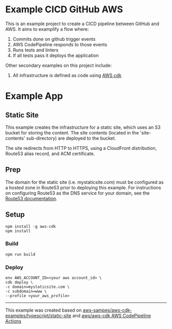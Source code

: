 # Example CICD GitHub AWS

This is an example project to create a CICD pipeline between GitHub and AWS.
It aims to examplify a flow where:

1. Commits done on github trigger events
1. AWS CodePipeline responds to those events
1. Runs tests and linters
1. If all tests pass it deploys the application

Other secondary examples on this project include:

1. All infrastructure is defined as code using [AWS cdk](https://aws.amazon.com/cdk/)

# Example App

## Static Site 

This example creates the infrastructure for a static site, which uses an S3 
bucket for storing the content.  The site contents (located in the 
'site-contents' sub-directory) are deployed to the bucket.

The site redirects from HTTP to HTTPS, using a CloudFront distribution, 
Route53 alias record, and ACM certificate.

## Prep

The domain for the static site (i.e. mystaticsite.com) must be configured as a hosted zone in Route53 prior to deploying this example.  For instructions on configuring Route53 as the DNS service for your domain, see the [Route53 documentation](https://docs.aws.amazon.com/Route53/latest/DeveloperGuide/dns-configuring.html).

## Setup

```
npm install -g aws-cdk
npm install
```

### Build

```
npm run build
```

### Deploy

```
env AWS_ACCOUNT_ID=<your aws account_id> \
cdk deploy \
-c domain=mystaticsite.com \
-c subdomain=www \
--profile <your_aws_profile>
```

---

This example was created based on [aws-sampes/aws-cdk-examples/typescript/static-site](https://github.com/aws-samples/aws-cdk-examples/tree/master/typescript/static-site) and [aws/aws-cdk AWS CodePipeline Actions](https://github.com/aws/aws-cdk/tree/master/packages/%40aws-cdk/aws-codepipeline-actions)
